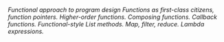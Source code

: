 
_Functional approach to program design_
_Functions as first-class citizens, function pointers._
_Higher-order functions._
_Composing functions._
_Callback functions._
_Functional-style List methods. Map, filter, reduce._
_Lambda expressions._
